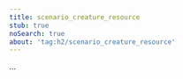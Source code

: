 ```yaml
---
title: scenario_creature_resource
stub: true
noSearch: true
about: 'tag:h2/scenario_creature_resource'
---
```

  ...
  
